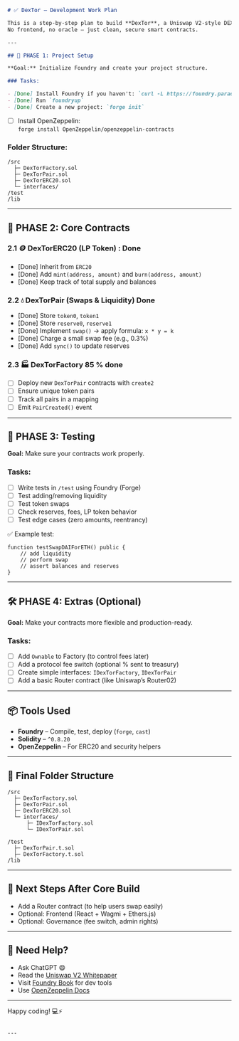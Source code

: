 ```markdown
# ✅ DexTor – Development Work Plan

This is a step-by-step plan to build **DexTor**, a Uniswap V2-style DEX using modern **Solidity** and **Foundry**.  
No frontend, no oracle — just clean, secure smart contracts.

---

## 🔧 PHASE 1: Project Setup

**Goal:** Initialize Foundry and create your project structure.

### Tasks:

- [Done] Install Foundry if you haven't: `curl -L https://foundry.paradigm.xyz | bash`
- [Done] Run `foundryup`
- [Done] Create a new project: `forge init`
```

- [ ] Install OpenZeppelin:  
       `forge install OpenZeppelin/openzeppelin-contracts`

### Folder Structure:

```
/src
  ├─ DexTorFactory.sol
  ├─ DexTorPair.sol
  ├─ DexTorERC20.sol
  └─ interfaces/
/test
/lib
```

---

## 🔁 PHASE 2: Core Contracts

### 2.1 🪙 DexTorERC20 (LP Token) : Done

- [Done] Inherit from `ERC20`
- [Done] Add `mint(address, amount)` and `burn(address, amount)`
- [Done] Keep track of total supply and balances

### 2.2 💧 DexTorPair (Swaps & Liquidity) Done

- [Done] Store `token0`, `token1`
- [Done] Store `reserve0`, `reserve1`
- [Done] Implement `swap()` → apply formula: `x * y = k`
- [Done] Charge a small swap fee (e.g., 0.3%)
- [Done] Add `sync()` to update reserves

### 2.3 🏭 DexTorFactory 85 % done

- [ ] Deploy new `DexTorPair` contracts with `create2`
- [ ] Ensure unique token pairs
- [ ] Track all pairs in a mapping
- [ ] Emit `PairCreated()` event

---

## 🧪 PHASE 3: Testing

**Goal:** Make sure your contracts work properly.

### Tasks:

- [ ] Write tests in `/test` using Foundry (Forge)
- [ ] Test adding/removing liquidity
- [ ] Test token swaps
- [ ] Check reserves, fees, LP token behavior
- [ ] Test edge cases (zero amounts, reentrancy)

✅ Example test:

```solidity
function testSwapDAIForETH() public {
    // add liquidity
    // perform swap
    // assert balances and reserves
}
```

---

## 🛠️ PHASE 4: Extras (Optional)

**Goal:** Make your contracts more flexible and production-ready.

### Tasks:

- [ ] Add `Ownable` to Factory (to control fees later)
- [ ] Add a protocol fee switch (optional % sent to treasury)
- [ ] Create simple interfaces: `IDexTorFactory`, `IDexTorPair`
- [ ] Add a basic Router contract (like Uniswap’s Router02)

---

## 📦 Tools Used

- **Foundry** – Compile, test, deploy (`forge`, `cast`)
- **Solidity** – `^0.8.20`
- **OpenZeppelin** – For ERC20 and security helpers

---

## 📁 Final Folder Structure

```
/src
  ├─ DexTorFactory.sol
  ├─ DexTorPair.sol
  ├─ DexTorERC20.sol
  └─ interfaces/
      ├─ IDexTorFactory.sol
      └─ IDexTorPair.sol

/test
  ├─ DexTorPair.t.sol
  ├─ DexTorFactory.t.sol
/lib
```

---

## 🚀 Next Steps After Core Build

- Add a Router contract (to help users swap easily)
- Optional: Frontend (React + Wagmi + Ethers.js)
- Optional: Governance (fee switch, admin rights)

---

## 💬 Need Help?

- Ask ChatGPT 😄
- Read the [Uniswap V2 Whitepaper](https://uniswap.org/whitepaper-v2.pdf)
- Visit [Foundry Book](https://book.getfoundry.sh/) for dev tools
- Use [OpenZeppelin Docs](https://docs.openzeppelin.com/contracts)

---

Happy coding! 💻⚡

```

---
```
